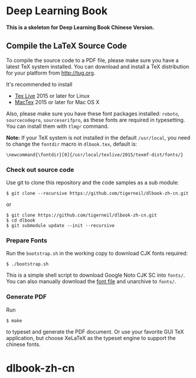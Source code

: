 Deep Learning Book
==================

**This is a skeleton for Deep Learning Book Chinese Version.**

## Compile the LaTeX Source Code

To compile the source code to a PDF file, please make sure you have a latest TeX
system installed. You can download and install a TeX distribution for your
platform from http://tug.org.

It's recommended to install
- [Tex Live](http://tug.org/texlive/) 2015 or later for Linux
- [MacTex](http://tug.org/mactex/) 2015 or later for Mac OS X

Also, please make sure you have these font packages installed: `roboto`,
`sourcecodepro`, `sourceserifpro`, as these fonts are required in typesetting. You can install them
with `tlmgr` command.

**Note:** If your TeX system is not installed in the default `/usr/local`, you need to change the `fontdir` macro in `dlbook.tex`, default is:

```shell
\newcommand{\fontdir}[0]{/usr/local/texlive/2015/texmf-dist/fonts/}
```

### Check out source code

Use git to clone this repository and the code samples as a sub module:

```shell
$ git clone --recursive https://github.com/tigerneil/dlbook-zh-cn.git
````

or
```shell
$ git clone https://github.com/tigerneil/dlbook-zh-cn.git
$ cd dlbook
$ git submodule update --init --recursive
````

### Prepare Fonts

Run the `bootstrap.sh` in the working copy to download CJK fonts required:

``` shell
$ ./bootstrap.sh
```

This is a simple shell script to download Google Noto CJK SC into `fonts/`. You
can also manually download the
[font file](https://noto-website-2.storage.googleapis.com/pkgs/NotoSansCJKsc-hinted.zip)
and unarchive to `fonts/`.

### Generate PDF

Run

``` shell
$ make
```

to typeset and generate the PDF document. Or use your favorite GUI TeX
application, but choose XeLaTeX as the typeset engine to support the chinese
fonts.
# dlbook-zh-cn
